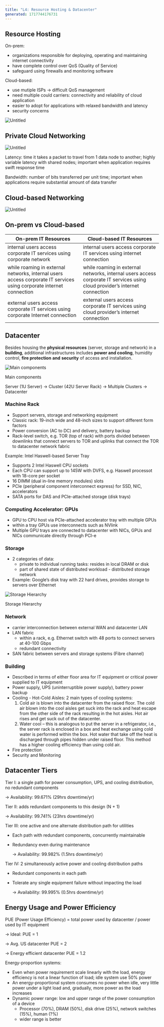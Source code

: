 ```yaml
---
title: "L4: Resource Hosting & Datacenter"
generated: 1717744176731
---
```


## Resource Hosting

On-prem:

- organizations responsible for deploying, operating and maintaining internet connectivity
- have complete control over QoS (Quality of Service)
- safeguard using firewalls and monitoring software

Cloud-based:

- use mutiple ISPs → difficult QoS management
- need multiple could carriers: connectivity and reliability of cloud application
- easier to adopt for applications with relaxed bandwidth and latency
- security concerns

![Untitled](./l4-resource-hosting--datacenter/untitled.png)

## Private Cloud Networking

![Untitled](./l4-resource-hosting--datacenter/untitled-1.png)

Latency: time it takes a packet to travel from 1 data node to another; highly variable latency with shared nodes; important when application requires swift response time

Bandwidth: number of bits transferred per unit time; important when applications require substantial amount of data transfer

## Cloud-based Networking

![Untitled](./l4-resource-hosting--datacenter/untitled-2.png)

## On-prem vs Cloud-based

| On-prem IT Resources                                                                                                | Cloud-based IT Resources                                                                                                   |
| ------------------------------------------------------------------------------------------------------------------- | -------------------------------------------------------------------------------------------------------------------------- |
| internal users access corporate IT services using corporate network                                                 | internal users access corporate IT services using internet connection                                                      |
| while roaming in external networks, internal users access corporate IT services using corporate internet connection | while roaming in external networks, internal users access corporate IT services using cloud provider’s internet connection |
| external users access corporate IT services using corporate Internet connection                                     | external users access corporate IT services using cloud provider’s internet connection                                     |

## Datacenter

Besides housing the **physical resources** (server, storage and network) in a **building**, additional infrastructures includes **power and cooling**, humidity control, **fire protection** **and** **security** of access and installation.

![Main components](./l4-resource-hosting--datacenter/untitled-3.png)

Main components

Server (1U Server) → Cluster (42U Server Rack) → Multiple Clusters → Datacenter

### Machine Rack

- Support servers, storage and networking equipment
- Classic rack: 19-inch wide and 48-inch sizes to support different form factors
- Power conversion (AC to DC) and delivery, battery backup
- Rack-level switch, e.g. TOR (top of rack) with ports divided between downlinks that connect servers to TOR and uplinks that connect the TOR to datacenter network fabric

Example: Intel Haswell-based Server Tray

- Supports 2 Intel Haswell CPU sockets
- Each CPU can support up to 145W with DVFS, e.g. Haswell processot with 18-core per socket
- 16 DIMM (dual in-line memory modules) slots
- PCIe (peripheral component interconnect express) for SSD, NIC, accelerators
- SATA ports for DAS and PCIe-attached storage (disk trays)

### Computing Accelerator: GPUs

- GPU to CPU host via PCIe-attached accelerator tray with multiple GPUs
- within a tray GPUs use interconnects such as NVlink
- Multiple GPU trays are connected to datacenter with NICs, GPUs and NICs communicate directly through PCI-e

### Storage

- 2 categories of data:
  - private to individual running tasks: resides in local DRAM or disk
  - part of shared state of distributed workload - distributed storage network
- Example: Google’s disk tray with 22 hard drives, provides storage to servers over Ethernet

![Storage Hierarchy](./l4-resource-hosting--datacenter/untitled-4.png)

Storage Hierarchy

### Network

- carrier interconnection between external WAN and datacenter LAN
- LAN fabric
  - within a rack, e.g. Ethernet switch with 48 ports to connect servers at 40-100 Gbps
  - redundant connectivity
- SAN fabric between servers and storage systems (Fibre channel)

### Building

- Described in terms of either floor area for IT equipment or critical power supplied to IT equipment
- Power supply, UPS (uninterruptible power supply), battery power backup
- Cooling - Hot-Cold Aisles: 2 main types of cooling systems:
  1. Cold air is blown into the datacenter from the raised floor. The cold air blown into the cool aisles get suck into the rack and heat escape from the other side of the rack resulting in the hot aisles. Hot air rises and get suck out of the datacenter.
  2. Water cool – this is analogous to put the server in a refrigerator, i.e., the server rack is enclosed in a box and heat exchange using cold water is performed within the box. Hot water that take off the heat is discharged through pipes hidden under raised floor. This method has a higher cooling efficiency than using cold air.
- Fire protection
- Security and Monitoring

## Datacenter Tiers

Tier I: a single path for power consumption, UPS, and cooling distribution, no redundant components

→ Availability: 99.671% (29hrs downtime/yr)

Tier II: adds redundant components to this design (N + 1)

→ Availability: 99.741% (23hrs downtime/yr)

Tier III: one active and one alternate distribution path for utilities

- Each path with redundant components, concurrently maintainable
- Redundancy even during maintenance

  → Availability: 99.982% (1.5hrs downtime/yr)

Tier IV: 2 simultaneously active power and cooling distribution paths

- Redundant components in each path
- Tolerate any single equipment failure without impacting the load

  → Availability: 99.995% (0.5hrs downtime/yr)

## Energy Usage and Power Efficiency

PUE (Power Usage Efficiency) = total power used by datacenter / power used by IT equipment

→ Ideal: PUE = 1

→ Avg. US datacenter PUE = 2

→ Energy efficient datacenter PUE = 1.2

Energy-proportion systems:

- Even when power requirement scale linearly with the load, energy efficiency is not a linear function of load; idle system use 50% power
- An energy-proportional system consumes no power when idle, very little power under a light load and, gradually, more power as the load increases
- Dynamic power range: low and upper range of the power consumption of a device
  - Processor (70%), DRAM (50%), disk drive (25%), network switches (15%), human (?%)
  - wider range is better
